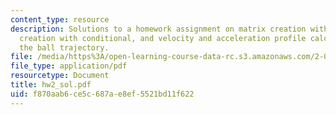 ```yaml
---
content_type: resource
description: Solutions to a homework assignment on matrix creation with loop, matrix
  creation with conditional, and velocity and acceleration profile calculation from
  the ball trajectory.
file: /media/https%3A/open-learning-course-data-rc.s3.amazonaws.com/2-003j-dynamics-and-control-i-fall-2007/f870aab6ce5c687ae8ef5521bd11f622_hw2_sol.pdf
file_type: application/pdf
resourcetype: Document
title: hw2_sol.pdf
uid: f870aab6-ce5c-687a-e8ef-5521bd11f622
---
```

